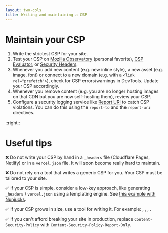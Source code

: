 ```yaml
---
layout: two-cols
title: Writing and maintaining a CSP
---
```

<h1>Maintain your CSP</h1>

<Transform scale="0.95">

1. Write the <span class="color:accent">strictest CSP</span> for your site.
1. <span class="color:accent">Test your CSP</span> on [Mozilla Observatory](https://observatory.mozilla.org/) (personal favorite), [CSP Evaluator](https://csp-evaluator.withgoogle.com/), or [Security Headers](https://securityheaders.com/).
1. Whenever you <span class="color:accent">add new content</span> (e.g. new inline style), a new asset (e.g. image, font) or connect to a new domain (e.g. with a `<link rel="prefetch">`), check for CSP errors/warnings in DevTools. Update your CSP accordingly.
1. Whenever you <span class="color:accent">remove content</span> (e.g. you are no longer hosting images on that CDN but you are now self-hosting them), review your CSP.
1. Configure a <span class="color:accent">security logging service</span> like [Report URI](https://report-uri.com/) to catch CSP violations. You can do this using the `report-to` and the `report-uri` directives.

</Transform>

::right::

<h1>Useful tips</h1>

<Transform scale="0.95">

❌ Do not write your CSP by hand in a `_headers` file (Cloudflare Pages, Netlify) or in a `vercel.json` file. It will soon become really hard to maintain.

❌ Do not rely on a tool that writes a generic CSP for you. Your CSP must be tailored to your site.

✅ If your CSP is simple, consider a low-key approach, like generating `_headers` / `vercel.json` using a templating engine. See [this example with Nunjucks](https://github.com/nhoizey/nicolas-hoizey.photo/blob/main/src/_headers.njk).

✅ If your CSP grows in size, use a tool for writing it. For example: <Anchor href="https://github.com/papandreou/seespee" text="seespee" />, <Anchor href="https://github.com/MarcelloTheArcane/netlify-plugin-csp-generator" text="netlify-plugin-csp-generator" />, <Anchor href="https://github.com/jackdbd/content-security-policy" text="@jackdbd/content-security-policy" />, <Anchor href="https://github.com/jackdbd/undici/tree/main/packages/eleventy-plugin-content-security-policy" text="@jackdbd/eleventy-plugin-content-security-policy" />.

✅ If you can't afford breaking your site in production, replace `Content-Security-Policy` with `Content-Security-Policy-Report-Only`.

</Transform>

<!--
Here is how seespee works: the website is crawled for scripts, stylesheets, images, fonts, application manifests etc., which will be listed by their origin. Inline scripts and stylesheets will be hashed so 'unsafe-inline' can be avoided.

If both a Content-Security-Policy-Report-Only header and a Content-Security-Policy header are present in the same response, both policies are honored. The policy specified in Content-Security-Policy headers is enforced while the Content-Security-Policy-Report-Only policy generates reports but is not enforced.

A server can inform clients where to send reports using the Reporting-Endpoints HTTP response header. This header defines one or more endpoint URLs as a comma-separated list. If you want to define an endpoint named csp-endpoint which accepts reports at https://example.com/csp-reports, the server's response header would look like this:

```txt
Reporting-Endpoints: csp-endpoint="https://example.com/csp-reports"
```

You must then use the Content-Security-Policy header's report-to directive to refer to an endpoint where reports of that policy should be sent. For example, to send violation reports to https://example.com/csp-reports you can send response headers that look like the following:

```txt
Reporting-Endpoints: csp-endpoint="https://example.com/csp-reports"
Content-Security-Policy: default-src 'self'; report-to csp-endpoint
```

[Violation report syntax](https://developer.mozilla.org/en-US/docs/Web/HTTP/CSP#violation_report_syntax)
-->
